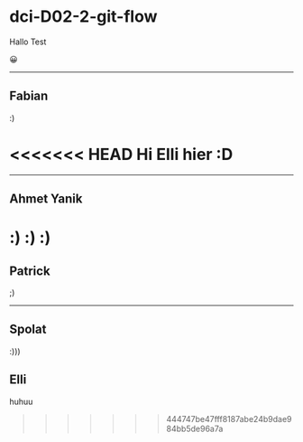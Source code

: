 # dci-D02-2-git-flow

Hallo Test

😀


---
## Fabian
:)

<<<<<<< HEAD
Hi Elli hier :D
=======


---

## Ahmet Yanik
:) :) :)
=======
## Patrick
;)

---
## Spolat 

:)))


## Elli

huhuu
>>>>>>> 444747be47fff8187abe24b9dae984bb5de96a7a
